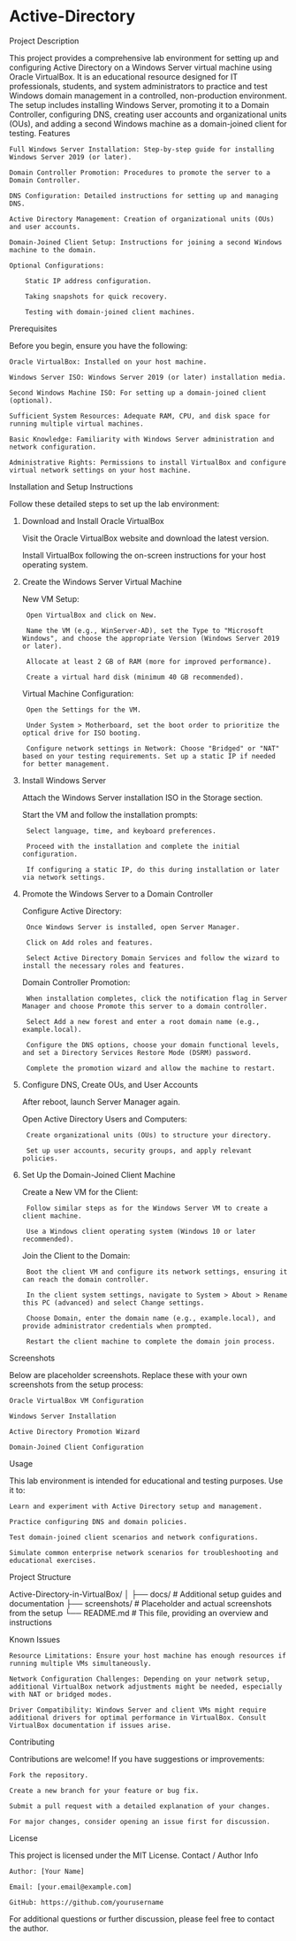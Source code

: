 # Active-Directory

Project Description

This project provides a comprehensive lab environment for setting up and configuring Active Directory on a Windows Server virtual machine using Oracle VirtualBox. It is an educational resource designed for IT professionals, students, and system administrators to practice and test Windows domain management in a controlled, non-production environment. The setup includes installing Windows Server, promoting it to a Domain Controller, configuring DNS, creating user accounts and organizational units (OUs), and adding a second Windows machine as a domain-joined client for testing.
Features

    Full Windows Server Installation: Step-by-step guide for installing Windows Server 2019 (or later).

    Domain Controller Promotion: Procedures to promote the server to a Domain Controller.

    DNS Configuration: Detailed instructions for setting up and managing DNS.

    Active Directory Management: Creation of organizational units (OUs) and user accounts.

    Domain-Joined Client Setup: Instructions for joining a second Windows machine to the domain.

    Optional Configurations:

        Static IP address configuration.

        Taking snapshots for quick recovery.

        Testing with domain-joined client machines.

Prerequisites

Before you begin, ensure you have the following:

    Oracle VirtualBox: Installed on your host machine.

    Windows Server ISO: Windows Server 2019 (or later) installation media.

    Second Windows Machine ISO: For setting up a domain-joined client (optional).

    Sufficient System Resources: Adequate RAM, CPU, and disk space for running multiple virtual machines.

    Basic Knowledge: Familiarity with Windows Server administration and network configuration.

    Administrative Rights: Permissions to install VirtualBox and configure virtual network settings on your host machine.

Installation and Setup Instructions

Follow these detailed steps to set up the lab environment:
1. Download and Install Oracle VirtualBox

    Visit the Oracle VirtualBox website and download the latest version.

    Install VirtualBox following the on-screen instructions for your host operating system.

2. Create the Windows Server Virtual Machine

    New VM Setup:

        Open VirtualBox and click on New.

        Name the VM (e.g., WinServer-AD), set the Type to "Microsoft Windows", and choose the appropriate Version (Windows Server 2019 or later).

        Allocate at least 2 GB of RAM (more for improved performance).

        Create a virtual hard disk (minimum 40 GB recommended).

    Virtual Machine Configuration:

        Open the Settings for the VM.

        Under System > Motherboard, set the boot order to prioritize the optical drive for ISO booting.

        Configure network settings in Network: Choose "Bridged" or "NAT" based on your testing requirements. Set up a static IP if needed for better management.

3. Install Windows Server

    Attach the Windows Server installation ISO in the Storage section.

    Start the VM and follow the installation prompts:

        Select language, time, and keyboard preferences.

        Proceed with the installation and complete the initial configuration.

        If configuring a static IP, do this during installation or later via network settings.

4. Promote the Windows Server to a Domain Controller

    Configure Active Directory:

        Once Windows Server is installed, open Server Manager.

        Click on Add roles and features.

        Select Active Directory Domain Services and follow the wizard to install the necessary roles and features.

    Domain Controller Promotion:

        When installation completes, click the notification flag in Server Manager and choose Promote this server to a domain controller.

        Select Add a new forest and enter a root domain name (e.g., example.local).

        Configure the DNS options, choose your domain functional levels, and set a Directory Services Restore Mode (DSRM) password.

        Complete the promotion wizard and allow the machine to restart.

5. Configure DNS, Create OUs, and User Accounts

    After reboot, launch Server Manager again.

    Open Active Directory Users and Computers:

        Create organizational units (OUs) to structure your directory.

        Set up user accounts, security groups, and apply relevant policies.

6. Set Up the Domain-Joined Client Machine

    Create a New VM for the Client:

        Follow similar steps as for the Windows Server VM to create a client machine.

        Use a Windows client operating system (Windows 10 or later recommended).

    Join the Client to the Domain:

        Boot the client VM and configure its network settings, ensuring it can reach the domain controller.

        In the client system settings, navigate to System > About > Rename this PC (advanced) and select Change settings.

        Choose Domain, enter the domain name (e.g., example.local), and provide administrator credentials when prompted.

        Restart the client machine to complete the domain join process.

Screenshots

Below are placeholder screenshots. Replace these with your own screenshots from the setup process:

    Oracle VirtualBox VM Configuration

    Windows Server Installation

    Active Directory Promotion Wizard

    Domain-Joined Client Configuration

Usage

This lab environment is intended for educational and testing purposes. Use it to:

    Learn and experiment with Active Directory setup and management.

    Practice configuring DNS and domain policies.

    Test domain-joined client scenarios and network configurations.

    Simulate common enterprise network scenarios for troubleshooting and educational exercises.

Project Structure

Active-Directory-in-VirtualBox/
│
├── docs/                 # Additional setup guides and documentation
├── screenshots/          # Placeholder and actual screenshots from the setup
└── README.md             # This file, providing an overview and instructions

Known Issues

    Resource Limitations: Ensure your host machine has enough resources if running multiple VMs simultaneously.

    Network Configuration Challenges: Depending on your network setup, additional VirtualBox network adjustments might be needed, especially with NAT or bridged modes.

    Driver Compatibility: Windows Server and client VMs might require additional drivers for optimal performance in VirtualBox. Consult VirtualBox documentation if issues arise.

Contributing

Contributions are welcome! If you have suggestions or improvements:

    Fork the repository.

    Create a new branch for your feature or bug fix.

    Submit a pull request with a detailed explanation of your changes.

    For major changes, consider opening an issue first for discussion.

License

This project is licensed under the MIT License.
Contact / Author Info

    Author: [Your Name]

    Email: [your.email@example.com]

    GitHub: https://github.com/yourusername

For additional questions or further discussion, please feel free to contact the author.
